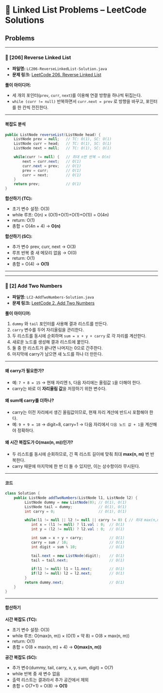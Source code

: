 # 📘 Linked List Problems – LeetCode Solutions

## Problems

---

### 🔹 \[206] Reverse Linked List

* **파일명:** `LC206-ReverseLinkedList-Solution.java`
* **문제 링크:** [LeetCode 206. Reverse Linked List](https://leetcode.com/problems/reverse-linked-list/)

**풀이 아이디어:**

* 세 개의 포인터(`prev`, `curr`, `next`)를 이용해 연결 방향을 하나씩 뒤집는다.
* `while (curr != null)` 반복하면서 `curr.next = prev` 로 방향을 바꾸고, 포인터를 한 칸씩 전진한다.

---

#### 복잡도 분석

```java
public ListNode reverseList(ListNode head) {
    ListNode prev = null;   // TC: O(1), SC: O(1)
    ListNode curr = head;   // TC: O(1), SC: O(1)
    ListNode next = null;   // TC: O(1), SC: O(1)

    while(curr != null) {   // 최대 n번 반복 → O(n)
        next = curr.next;   // O(1)
        curr.next = prev;   // O(1)
        prev = curr;        // O(1)
        curr = next;        // O(1)
    }
    return prev;            // O(1)
}
```

**합산하기 (TC):**

* 초기 변수 설정: O(3)
* while 루프: O(n) × (O(1)+O(1)+O(1)+O(1)) = O(4n)
* return: O(1)
* 총합 = O(4n + 4) → **O(n)**

**합산하기 (SC):**

* 추가 변수 prev, curr, next → O(3)
* 루프 반복 중 새 메모리 없음 → O(0)
* return: O(1)
* 총합 = O(4) → **O(1)**

---

---

### 🔹 \[2] Add Two Numbers

* **파일명:** `LC2-AddTwoNumbers-Solution.java`
* **문제 링크:** [LeetCode 2. Add Two Numbers](https://leetcode.com/problems/add-two-numbers/)

**풀이 아이디어:**

1. `dummy` 와 `tail` 포인터를 사용해 결과 리스트를 만든다.
2. `carry` 변수를 두어 자리올림을 관리한다.
3. 두 리스트를 동시에 순회하며 `sum = x + y + carry` 로 각 자리를 계산한다.
4. 새로운 노드를 생성해 결과 리스트에 붙인다.
5. 둘 중 한 리스트가 끝나면 나머지는 0으로 간주한다.
6. 마지막에 carry가 남으면 새 노드를 하나 더 만든다.

---

#### 왜 carry가 필요한가?

* 예: `7 + 8 = 15` → 현재 자리엔 `5`, 다음 자리에는 올림값 `1`을 더해야 한다.
* carry는 바로 이 **자리올림 값**을 저장하기 위한 변수다.

#### 왜 sum에 carry를 더하나?

* carry는 이전 자리에서 생긴 올림값이므로, 현재 자리 계산에 반드시 포함해야 한다.
* 예: `9 + 9 = 18` → digit=8, carry=1 → 다음 자리에서 `다음 노드 값 + 1`을 계산해야 정확하다.

#### 왜 시간 복잡도가 O(max(n, m))인가?

* 두 리스트를 동시에 순회하므로, 긴 쪽 리스트 길이에 맞춰 최대 **max(n, m)** 번 반복한다.
* carry 때문에 마지막에 한 번 더 돌 수 있지만, 이는 상수항이라 무시된다.

---

#### 코드

```java
class Solution {
    public ListNode addTwoNumbers(ListNode l1, ListNode l2) {
         ListNode dummy = new ListNode(0); // O(1), O(1)
         ListNode tail = dummy;            // O(1), O(1)
         int carry = 0;                    // O(1), O(1)

         while(l1 != null || l2 != null || carry != 0) { // 최대 max(n,m)+1번
            int x = (l1 != null) ? l1.val : 0;  // O(1)
            int y = (l2 != null) ? l2.val : 0;  // O(1)

            int sum = x + y + carry;            // O(1)
            carry = sum / 10;                   // O(1)
            int digit = sum % 10;               // O(1)

            tail.next = new ListNode(digit);    // O(1)
            tail = tail.next;                   // O(1)

            if(l1 != null) l1 = l1.next;        // O(1)
            if(l2 != null) l2 = l2.next;        // O(1)
         }
         return dummy.next;                     // O(1)
    }
}
```

---

#### 합산하기

**시간 복잡도 (TC):**

* 초기 변수 설정: O(3)
* while 루프: O(max(n, m)) × (O(1) × 약 8) = O(8 × max(n, m))
* return: O(1)
* 총합 = O(8 × max(n, m) + 4) → **O(max(n, m))**

**공간 복잡도 (SC):**

* 추가 변수(dummy, tail, carry, x, y, sum, digit) = O(7)
* while 반복 중 새 변수 없음
* 출력 리스트는 결과라서 추가 공간에서 제외
* 총합 = O(7+1) = O(8) → **O(1)**
